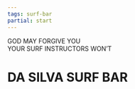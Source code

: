 ```yaml
---
tags: surf-bar
partial: start
---
```


<div class="h3">GOD MAY FORGIVE YOU</div>

<div class="h4">YOUR SURF INSTRUCTORS WON’T</div>

# DA SILVA SURF BAR
